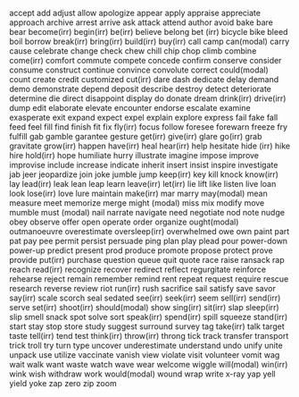 accept
add
adjust
allow
apologize
appear
apply
appraise
appreciate
approach
archive
arrest
arrive
ask
attack
attend
author
avoid
bake
bare
bear
become(irr)
begin(irr)
be(irr)
believe
belong
bet (irr)
bicycle
bike
bleed
boil
borrow
break(irr)
bring(irr)
build(irr)
buy(irr)
call
camp
can(modal)
carry
cause
celebrate
change
check
chew
chill
chip
chop
climb
combine
come(irr)
comfort
commute
compete
concede
confirm
conserve
consider
consume
construct
continue
convince
convolute
correct
could(modal)
count
create
credit
customized
cut(irr)
dare
dash
dedicate
delay
demand
demo
demonstrate
depend
deposit
describe
destroy
detect
deteriorate
determine
die
direct
disappoint
display
do
donate
dream
drink(irr)
drive(irr)
dump
edit
elaborate
elevate
encounter
endorse
escalate
examine
exasperate
exit
expand
expect
expel
explain
explore
express
fail
fake
fall
feed
feel
fill
find
finish
fit
fix
fly(irr)
focus
follow
foresee
forewarn
freeze
fry
fulfill
gab
gamble
garantee
gesture
get(irr)
give(irr)
glare
go(irr)
grab
gravitate
grow(irr)
happen
have(irr)
heal
hear(irr)
help
hesitate
hide (irr)
hike
hire
hold(irr)
hope
humiliate
hurry
illustrate
imagine
impose
improve
improvise
include
increase
indicate
inherit
insert
insist
inspire
investigate
jab
jeer
jeopardize
join
joke
jumble
jump
keep(irr)
key
kill
knock
know(irr)
lay
lead(irr)
leak
lean
leap
learn
leave(irr)
let(irr)
lie
lift
like
listen
live
loan
look
lose(irr)
love
lure
maintain
make(irr)
mar
marry
may(modal)
mean
measure
meet
memorize
merge
might (modal)
miss
mix
modify
move
mumble
must (modal)
nail
narrate
navigate
need
negotiate
nod
note
nudge
obey
observe
offer
open
operate
order
organize
ought(modal)
outmanoeuvre
overestimate
oversleep(irr)
overwhelmed
owe
own
paint
part
pat
pay
pee 
permit
persist
persuade
ping
plan
play
plead
pour
power-down
power-up
predict
present
prod
produce
promote
propose
protect
prove
provide
put(irr)
purchase
question
queue
quit
quote
race
raise
ransack
rap
reach
read(irr)
recognize
recover
redirect
reflect
regurgitate
reinforce
rehearse
reject
remain
remember
remind
rent
repeat
request
require
rescue
research
reverse
review
riot
run(irr)
rush
sacrifice
sail
satisfy
save
savor
say(irr)
scale
scorch
seal
sedated
see(irr)
seek(irr)
seem
sell(irr)
send(irr)
serve
set(irr)
shoot(irr)
should(modal)
show
sing(irr)
sit(irr)
slap
sleep(irr)
slip
smell
snack
spot
solve
sort
speak(irr)
spend(irr)
spill
squeeze
stand(irr)
start
stay
stop
store
study
suggest
surround
survey
tag
take(irr)
talk
target
taste
tell(irr)
tend
test
think(irr)
throw(irr)
throng
tick 
track
transfer
transport
trick
troll
try
turn
type
uncover
underestimate
understand
undo
unify
unite
unpack
use
utilize
vaccinate
vanish
view
violate
visit
volunteer
vomit
wag
wait
walk
want
waste
watch
wave
wear
welcome
wiggle
will(modal)
win(irr)
wink
wish
withdraw
work
would(modal)
wound
wrap
write
x-ray
yap
yell
yield
yoke
zap
zero
zip
zoom
